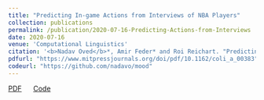 ```yaml
---
title: "Predicting In-game Actions from Interviews of NBA Players"
collection: publications
permalink: /publication/2020-07-16-Predicting-Actions-from-Interviews
date: 2020-07-16
venue: 'Computational Linguistics'
citation: '<b>Nadav Oved</b>*, Amir Feder* and Roi Reichart. "Predicting In-game Actions from Interviews of NBA Players." <i>Computational Linguistics (Volume 46, Issue 3)</i>.'
pdfurl: "https://www.mitpressjournals.org/doi/pdf/10.1162/coli_a_00383"
codeurl: "https://github.com/nadavo/mood"
---  
```

<a href='https://www.mitpressjournals.org/doi/pdf/10.1162/coli_a_00383'>PDF</a>
&nbsp;&nbsp;&nbsp;&nbsp;
<a href='https://github.com/nadavo/mood'>Code</a>
&nbsp;&nbsp;&nbsp;&nbsp;
